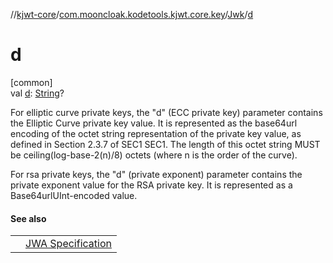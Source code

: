 //[kjwt-core](../../../index.md)/[com.mooncloak.kodetools.kjwt.core.key](../index.md)/[Jwk](index.md)/[d](d.md)

# d

[common]\
val [d](d.md): [String](https://kotlinlang.org/api/latest/jvm/stdlib/kotlin/-string/index.html)?

For elliptic curve private keys, the &quot;d&quot; (ECC private key) parameter contains the Elliptic Curve private key value. It is represented as the base64url encoding of the octet string representation of the private key value, as defined in Section 2.3.7 of SEC1 SEC1. The length of this octet string MUST be ceiling(log-base-2(n)/8) octets (where n is the order of the curve).

For rsa private keys, the &quot;d&quot; (private exponent) parameter contains the private exponent value for the RSA private key. It is represented as a Base64urlUInt-encoded value.

#### See also

| | |
|---|---|
|  | [JWA Specification](https://www.rfc-editor.org/rfc/rfc7518.html#section-6.3.2.1) |
